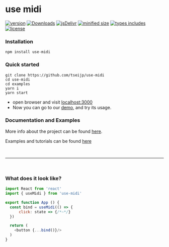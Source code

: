 # use midi

[![ version ](
    https://img.shields.io/npm/v/use-midi)](
    https://npmjs.com/package/use-midi)
[![ Downloads ](
    https://img.shields.io/npm/dm/use-midi.svg)](
    https://npmjs.com/package/use-midi)
[![ jsDelivr ](
    https://badgen.net/jsdelivr/hits/npm/use-midi)](
    https://www.jsdelivr.com/package/npm/use-midi)
[![ minified size ](
    https://badgen.net/bundlephobia/minzip/use-midi)](
    https://bundlephobia.com/result?p=use-midi@latest)
[![ types includes ](
    https://badgen.net/npm/types/use-midi)](
    https://www.npmjs.com/package/use-midi)
[![ license ](
    https://badgen.net/npm/license/use-midi)](
    https://www.npmjs.com/package/use-midi)

### Installation

```shell
npm install use-midi
```

### Quick started

```shell
git clone https://github.com/tseijp/use-midi
cd use-midi
cd examples
yarn i
yarn start
```

- open browser and visit [localhost:3000][host]
- Now you can go to our [demo][demo], and try its usage.


### Documentation and Examples

More info about the project can be found [here][docs].

Examples and tutorials can be found [here][exam]

[host]: http://localhost:3000
[demo]: https://tseijp.github.io/use-midi
[docs]: https://tseijp.github.io/use-midi/documents/intro.md
[exam]: https://tseijp.github.io/use-midi/documents/intro.md

<br/>
<hr/>
</br/>


### What does it look like?

```js
import React from 'react'
import { useMidi } from 'use-midi'

export function App () {
  const bind = useMidi(() => {
      click: state => {/*~*/}
  })

  return (
    <button {...bind()}/>
  )
}
```
